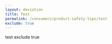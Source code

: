 ```yaml
---
layout: deviation
title: Test
permalink: /consumers/product-safety-tips/test
exclude: true
---
```


test exclude true
